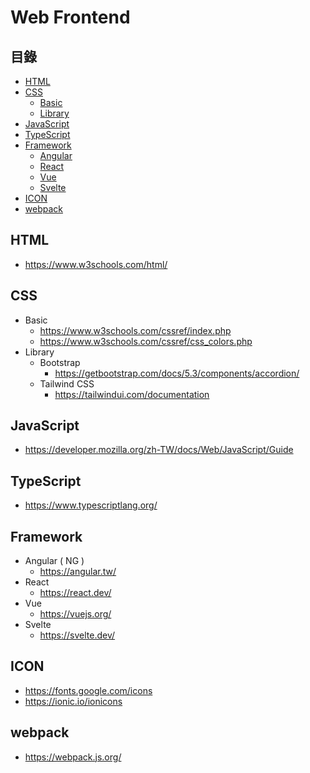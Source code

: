 # Web Frontend

## 目錄
- [HTML](#html)
- [CSS](#css)
  - [Basic](#basic)
  - [Library](#library)
- [JavaScript](#javascript)
- [TypeScript](#typescript)
- [Framework](#framework)
  - [Angular]()
  - [React]()
  - [Vue]()
  - [Svelte]()  
- [ICON](#icon)
- [webpack](#webpack)

## HTML
* https://www.w3schools.com/html/

## CSS
* Basic
  * https://www.w3schools.com/cssref/index.php
  * https://www.w3schools.com/cssref/css_colors.php
* Library
  * Bootstrap
    * https://getbootstrap.com/docs/5.3/components/accordion/
  * Tailwind CSS
    * https://tailwindui.com/documentation

## JavaScript
* https://developer.mozilla.org/zh-TW/docs/Web/JavaScript/Guide

## TypeScript
* https://www.typescriptlang.org/

## Framework
* Angular ( NG )
  * https://angular.tw/ 
* React
  * https://react.dev/ 
* Vue
  * https://vuejs.org/
* Svelte
  * https://svelte.dev/  
  
## ICON
* https://fonts.google.com/icons
* https://ionic.io/ionicons

## webpack
* https://webpack.js.org/
